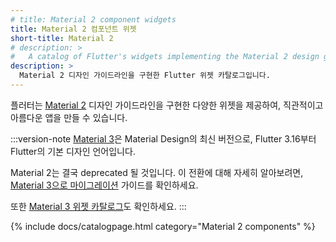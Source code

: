 ```yaml
---
# title: Material 2 component widgets
title: Material 2 컴포넌트 위젯
short-title: Material 2
# description: > 
#   A catalog of Flutter's widgets implementing the Material 2 design guidelines.
description: > 
  Material 2 디자인 가이드라인을 구현한 Flutter 위젯 카탈로그입니다.
---
```


플러터는 [Material 2][] 디자인 가이드라인을 구현한 다양한 위젯을 제공하여, 
직관적이고 아름다운 앱을 만들 수 있습니다.

:::version-note
[Material 3][]은 Material Design의 최신 버전으로, Flutter 3.16부터 Flutter의 기본 디자인 언어입니다.

Material 2는 결국 deprecated 될 것입니다. 
이 전환에 대해 자세히 알아보려면, [Material 3으로 마이그레이션][Migrate to Material 3] 가이드를 확인하세요.

또한 [Material 3 위젯 카탈로그][Material 3 widget catalog]도 확인하세요.
:::

[Material 3]: https://m3.material.io/
[Material 2]: https://m2.material.io/design
[Migrate to Material 3]: /release/breaking-changes/material-3-migration
[Material 3 widget catalog]: /ui/widgets/material

{% include docs/catalogpage.html category="Material 2 components" %}
